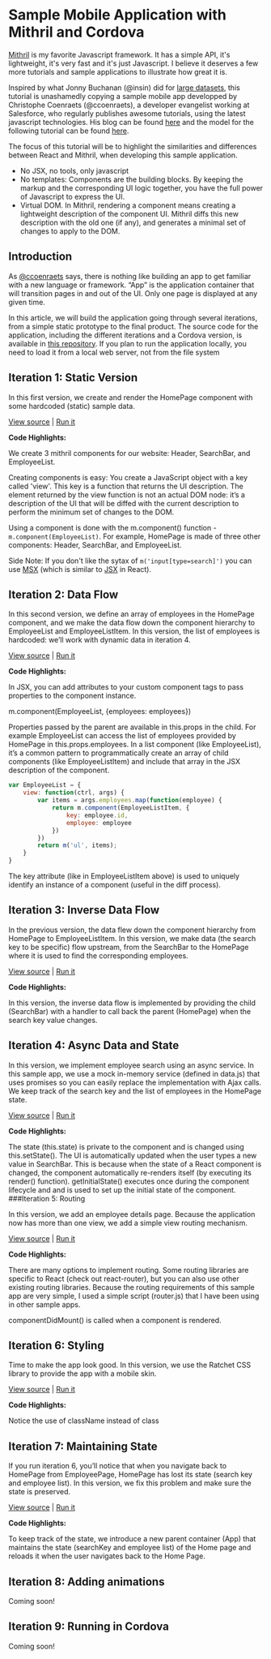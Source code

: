 # Sample Mobile Application with Mithril and Cordova

[Mithril](mithril.js.org) is my favorite Javascript framework. It has a simple API, it's lightweight, it's very fast and it's just Javascript.
I believe it deserves a few more tutorials and sample applications to illustrate how great it is.

Inspired by what Jonny Buchanan (@insin) did for [large datasets](https://insin.github.io/ui-lib-samples/large-datasets/), this tutorial is unashamedly copying a sample mobile app developped by Christophe Coenraets (@ccoenraets), a developer evangelist working at Salesforce, who regularly publishes awesome tutorials, using the latest javascript technologies. His blog can be found [here](http://coenraets.org/blog/) and the model for the following tutorial can be found [here](http://coenraets.org/blog/2014/12/sample-mobile-application-with-react-and-cordova/).

The focus of this tutorial will be to highlight the similarities and differences between React and Mithril, when developing this sample application.

* No JSX, no tools, only javascript
* No templates: Components are the building blocks. By keeping the markup and the corresponding UI logic together, you have the full power of Javascript to express the UI.
* Virtual DOM. In Mithril, rendering a component means creating a lightweight description of the component UI. Mithril diffs this new description with the old one (if any), and generates a minimal set of changes to apply to the DOM.

## Introduction

As [@ccoenraets](https://twitter.com/ccoenraets) says, there is nothing like building an app to get familiar with a new language or framework. “App” is the application container that will transition pages in and out of the UI. Only one page is displayed at any given time.


In this article, we will build the application going through several iterations, from a simple static prototype to the final product. The source code for the application, including the different iterations and a Cordova version, is available in [this repository](https://github.com/Bondifrench/mithril-employee-directory).
If you plan to run the application locally, you need to load it from a local web server, not from the file system

## Iteration 1: Static Version

In this first version, we create and render the HomePage component with some hardcoded (static) sample data.

[View source](https://github.com/Bondifrench/mithril-employee-directory/blob/master/iteration1/js/app.js) | [Run it](http://bondifrench.github.io/mithril-employee-directory/iteration1/)

**Code Highlights:**

We create 3 mithril components for our website: Header, SearchBar, and EmployeeList.

Creating components is easy: You create a JavaScript object with a key called 'view'. This key is a function that returns the UI description.
The element returned by the view function is not an actual DOM node: it’s a description of the UI that will be diffed with the current description to perform the minimum set of changes to the DOM.

Using a component is done with the m.component() function - `m.component(EmployeeList)`. For example, HomePage is made of three other components: Header, SearchBar, and EmployeeList.

Side Note: If you don't like the sytax of `m('input[type=search]')` you can use [MSX](https://github.com/insin/msx) (which is similar to [JSX](https://facebook.github.io/jsx/) in React).

## Iteration 2: Data Flow

In this second version, we define an array of employees in the HomePage component, and we make the data flow down the component hierarchy to EmployeeList and EmployeeListItem. In this version, the list of employees is hardcoded: we’ll work with dynamic data in iteration 4.

[View source](https://github.com/Bondifrench/mithril-employee-directory/blob/master/iteration2/js/app.js) | [Run it](http://bondifrench.github.io/mithril-employee-directory/iteration2/)

**Code Highlights:**

In JSX, you can add attributes to your custom component tags to pass properties to the component instance.

m.component(EmployeeList, {employees: employees})

Properties passed by the parent are available in this.props in the child. For example EmployeeList can access the list of employees provided by HomePage in this.props.employees.
In a list component (like EmployeeList), it’s a common pattern to programmatically create an array of child components (like EmployeeListItem) and include that array in the JSX description of the component.

```Javascript
var EmployeeList = {
	view: function(ctrl, args) {
		var items = args.employees.map(function(employee) {
			return m.component(EmployeeListItem, {
				key: employee.id,
				employee: employee
			})
		})
		return m('ul', items);
	}
}
```
The key attribute (like in EmployeeListItem above) is used to uniquely identify an instance of a component (useful in the diff process).

## Iteration 3: Inverse Data Flow

In the previous version, the data flew down the component hierarchy from HomePage to EmployeeListItem. In this version, we make data (the search key to be specific) flow upstream, from the SearchBar to the HomePage where it is used to find the corresponding employees.

[View source](https://github.com/Bondifrench/mithril-employee-directory/blob/master/iteration3/js/app.js) | [Run it](http://bondifrench.github.io/mithril-employee-directory/iteration3/)

**Code Highlights:**

In this version, the inverse data flow is implemented by providing the child (SearchBar) with a handler to call back the parent (HomePage) when the search key value changes.


<SearchBar searchHandler={this.searchHandler}/>

## Iteration 4: Async Data and State

In this version, we implement employee search using an async service. In this sample app, we use a mock in-memory service (defined in data.js) that uses promises so you can easily replace the implementation with Ajax calls. We keep track of the search key and the list of employees in the HomePage state.

[View source](https://github.com/Bondifrench/mithril-employee-directory/blob/master/iteration4/js/app.js) | [Run it](http://bondifrench.github.io/mithril-employee-directory/iteration4/)

**Code Highlights:**

The state (this.state) is private to the component and is changed using this.setState().
The UI is automatically updated when the user types a new value in SearchBar. This is because when the state of a React component is changed, the component automatically re-renders itself (by executing its render() function).
getInitialState() executes once during the component lifecycle and and is used to set up the initial state of the component.
###Iteration 5: Routing

In this version, we add an employee details page. Because the application now has more than one view, we add a simple view routing mechanism.

[View source](https://github.com/Bondifrench/mithril-employee-directory/blob/master/iteration5/js/app.js) | [Run it](http://bondifrench.github.io/mithril-employee-directory/iteration5/)

**Code Highlights:**

There are many options to implement routing. Some routing libraries are specific to React (check out react-router), but you can also use other existing routing libraries. Because the routing requirements of this sample app are very simple, I used a simple script (router.js) that I have been using in other sample apps.

componentDidMount() is called when a component is rendered.

## Iteration 6: Styling

Time to make the app look good. In this version, we use the Ratchet CSS library to provide the app with a mobile skin.

[View source](https://github.com/Bondifrench/mithril-employee-directory/blob/master/iteration6/js/app.js) | [Run it](http://bondifrench.github.io/mithril-employee-directory/iteration6)

**Code Highlights:**

Notice the use of className instead of class

## Iteration 7: Maintaining State

If you run iteration 6, you’ll notice that when you navigate back to HomePage from EmployeePage, HomePage has lost its state (search key and employee list). In this version, we fix this problem and make sure the state is preserved.

[View source](https://github.com/Bondifrench/mithril-employee-directory/blob/master/iteration7/js/app.js) | [Run it](http://bondifrench.github.io/mithril-employee-directory/iteration7)

**Code Highlights:**

To keep track of the state, we introduce a new parent container (App) that maintains the state (searchKey and employee list) of the Home page and reloads it when the user navigates back to the Home Page.

## Iteration 8: Adding animations

Coming soon!

## Iteration 9: Running in Cordova

Coming soon!


